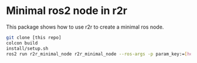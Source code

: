 # Minimal ros2 node in r2r

This package shows how to use r2r to create a minimal ros node.

``` sh
git clone [this repo]
colcon build
install/setup.sh
ros2 run r2r_minimal_node r2r_minimal_node --ros-args -p param_key:=[hej,hopp] -p key2:=5.5 -r __ns:=/demo -r __node:=my_node
```
